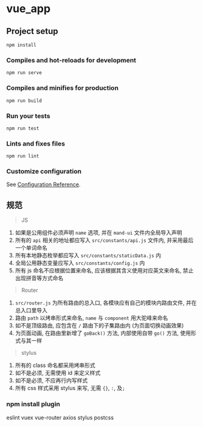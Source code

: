 # vue_app

## Project setup
```
npm install
```

### Compiles and hot-reloads for development
```
npm run serve
```

### Compiles and minifies for production
```
npm run build
```

### Run your tests
```
npm run test
```

### Lints and fixes files
```
npm run lint
```

### Customize configuration
See [Configuration Reference](https://cli.vuejs.org/config/).


## 规范
> JS
1. 如果是公用组件必须声明 `name` 选项, 并在 `mand-ui` 文件内全局导入声明
2. 所有的 `api` 相关的地址都应写入 `src/constants/api.js` 文件内, 并采用最后一个单词命名
3. 所有本地静态枚举都应写入 `src/constants/staticData.js` 内
4. 全局公用静态变量应写入 `src/constants/config.js` 内
5. 所有 js 命名不应根据位置来命名, 应该根据其含义使用对应英文来命名, 禁止出现拼音等方式命名

> Router
1. `src/router.js` 为所有路由的总入口, 各模块应有自己的模块内路由文件, 并在总入口里导入
2. 路由 `path` 以烤串形式来命名, `name` 与 `component` 用大驼峰来命名
3. 如不是顶级路由, 应包含在 `/` 路由下的子集路由内 (为页面切换动画效果)
4. 为页面动画, 在路由里新增了 `goBack()` 方法, 内部使用自带 `go()` 方法, 使用形式与其一样

> stylus
1. 所有的 class 命名都采用烤串形式
2. 如不是必须, 无需使用 id 来定义样式
3. 如不是必须, 不应再行内写样式
4. 所有 css 样式采用 stylus 来写, 无需 `{}`, `:`, 及`;`

### npm install plugin
eslint
vuex
vue-router
axios
stylus
postcss
